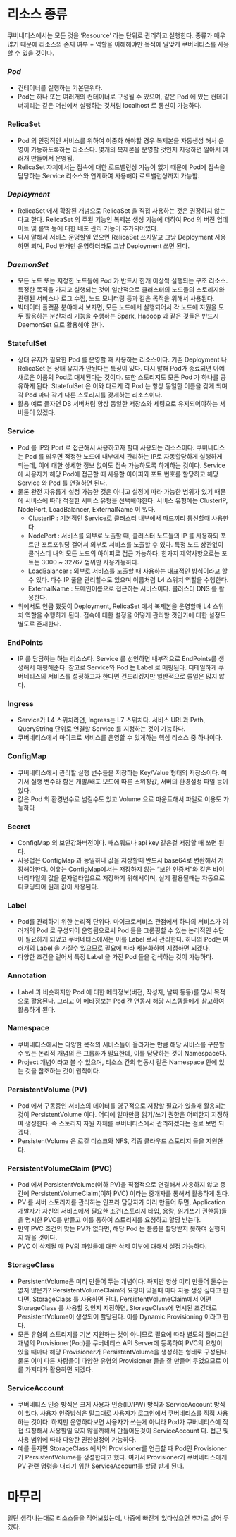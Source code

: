 # 리소스 종류

쿠버네티스에서는 모든 것을 ‘Resource’ 라는 단위로 관리하고 실행한다. 종류가 매우 많기 때문에 리소스의 존재 여부 + 역할을 이해해야만 목적에 알맞게 쿠버네티스를 사용할 수 있을 것이다.

### *Pod*

- 컨테이너를 실행하는 기본단위다.
- Pod는 하나 또는 여러개의 컨테이너로 구성될 수 있으며, 같은 Pod 에 있는 컨테이너끼리는 같은 머신에서 실행하는 것처럼 localhost 로 통신이 가능하다.

### RelicaSet

- Pod 의 안정적인 서비스를 위하여 이중화 해야할 경우 복제본을 자동생성 해서 운영이 가능하도록하는 리소스다. 몇개의 복제본을 운영할 것인지 지정하면 알아서 여러개 만들어서 운영됨.
- RelicaSet 자체에서는 접속에 대한 로드밸런싱 기능이 없기 때문에 Pod에 접속을 담당하는 Service 리소스와 연계하여 사용해야 로드밸런싱까지 가능함.

### *Deployment*

- RelicaSet 에서 확장된 개념으로 RelicaSet 을 직접 사용하는 것은 권장하지 않는다고 한다. RelicaSet 의 주된 기능인 복제본 생성 기능에 더하여 Pod 의 버전 업데이트 및 롤백 등에 대한 배포 관리 기능이 추가되어있다.
- 다시 말해서 서비스 운영할일 있으면 RelicaSet 쓰지말고 그냥 Deployment 사용하면 되며, Pod 한개만 운영하더라도 그냥 Deployment 쓰면 된다.

### *DaemonSet*

- 모든 노드 또는 지정한 노드들에 Pod 가 반드시 한개 이상씩 실행되는 구조 리소스. 특정한 목적을 가지고 실행되는 것이 일반적으로 클러스터의 노드들의 스토리지와 관련된 서비스나 로그 수집, 노드 모니터링 등과 같은 목적을 위해서 사용된다.
- 빅데이터 플랫폼 분야에서 보자면, 모든 노드에서 실행되어서 각 노드에 자원을 모두 활용하는 분산처리 기능을 수행하는 Spark, Hadoop 과 같은 것들은 반드시 DaemonSet 으로 활용해야 한다.

### StatefulSet

- 상태 유지가 필요한 Pod 를 운영할 때 사용하는 리소스이다. 기존 Deployment 나 RelicaSet 은 상태 유지가 안된다는 특징이 있다. 다시 말해 Pod가 종료되면 아예 새로운 이름의 Pod로 대체된다는 것이다. 또한 스토리지도 모든 Pod 가 하나를 공유하게 된다. StatefulSet 은 이와 다르게 각 Pod 는 항상 동일한 이름을 갖게 되며 각 Pod 마다 각기 다른 스토리지를 갖게하는 리소스이다.
- 활용 예로 들자면 DB 서버처럼 항상 동일한 저장소와 세팅으로 유지되어야하는 서버들이 있겠다.

### Service

- Pod 를 IP와 Port 로 접근해서 사용하고자 할때 사용되는 리소스이다. 쿠버네티스는 Pod 를 띄우면 적정한 노드에 내부에서 관리하는 IP로 자동할당하게 실행하게 되는데, 이에 대한 상세한 정보 없이도 접속 가능하도록 하게하는 것이다. Service 에 사용자가 해당 Pod에 접근할 때 사용할 아이피와 포트 번호를 할당하고 해당 Service 와 Pod 를 연결하면 된다.
- 물론 완전 자유롭게 설정 가능한 것은 아니고 설정에 따라 가능한 범위가 있기 때문에 서비스에 따라 적절한 서비스 유형을 선택해야한다. 서비스 유형에는 ClusterIP, NodePort, LoadBalancer, ExternalName 이 있다.
    - ClusterIP : 기본적인 Service로 클러스터 내부에서 파드끼리 통신할때 사용한다.
    - NodePort : 서비스를 외부로 노출할 때, 클러스터 노드들의 IP 를 사용하되 포트만 포트포워딩 걸어서 외부로 서비스를 노출할 수 있다. 특정 노드 상관없이 클러스터 내의 모든 노드의 아이피로 접근 가능하다. 한가지 제약사항으로는 포트는 3000 ~ 32767 범위만 사용가능하다.
    - LoadBalancer : 외부로 서비스를 노출할 때 사용하는 대표적인 방식이라고 할 수 있다. 다수 IP 풀을 관리할수도 있으며 이름처럼 L4 스위치 역할을 수행한다.
    - ExternalName : 도메인이름으로 접근하는 서비스이다. 클러스터 DNS 를 활용한다.
- 위에서도 언급 했듯이 Deployment, RelicaSet 에서 복제본을 운영할때 L4 스위치 역할을 수행하게 된다. 접속에 대한 설정을 어떻게 관리할 것인가에 대한 설정도 별도로 존재한다.

### EndPoints

- IP 를 담당하는 하는 리소스다. Service 를 선언하면 내부적으로 EndPoints를 생성해서 매핑해준다. 참고로 Service와 Pod 는 Label 로 매핑된다. 디테일하게 쿠버네티스의 서비스를 설정하고자 한다면 건드리겠지만 일반적으로 쓸일은 많지 않다.

### Ingress

- Service가 L4 스위치라면, Ingress는 L7 스위치다. 서비스 URL과 Path, QueryString 단위로 연결할 Service 를 지정하는 것이 가능하다.
- 쿠버네티스에서 마이크로 서비스를 운영할 수 있게하는 핵심 리소스 중 하나이다.

### ConfigMap

- 쿠버네티스에서 관리할 실행 변수들을 저장하는 Key/Value 형태의 저장소이다. 여기서 실행 변수라 함은 개발/배포 모드에 따른 스위칭값, 서버의 환경설정 파일 등이 있다.
- 값은 Pod 의 환경변수로 넘길수도 있고 Volume 으로 마운트해서 파일로 이용도 가능하다

### Secret

- ConfigMap 의 보안강화버전이다. 패스워드나 api key 같은걸 저장할 때 쓰면 된다.
- 사용법은 ConfigMap 과 동일하나 값을 저장할때 반드시 base64로 변환해서 저장해야한다. 이유는 ConfigMap에서는 저장하지 않는 “보안 인증서”와 같은 바이너리파일의 값을 문자열타입으로 저장하기 위해서이며, 실제 활용될때는 자동으로 디코딩되어 원래 값이 사용된다.

### Label

- Pod를 관리하기 위한 논리적 단위다. 마이크로서비스 관점에서 하나의 서비스가 여러개의 Pod 로 구성되어 운영됨으로써 Pod 들을 그룹핑할 수 있는 논리적인 수단이 필요하게 되었고 쿠버네티스에서는 이를 Label 로서 관리한다. 하나의 Pod는 여러개의 Label 을 가질수 있으므로 필요에 따라 세분화하여 지정하면 되겠다.
- 다양한 조건을 걸어서 특정 Label 을 가진 Pod 들을 검색하는 것이 가능하다.

### Annotation

- Label 과 비슷하지만 Pod 에 대한 메타정보(버전, 작성자, 날짜 등등)를 명시 목적으로 활용된다. 그리고 이 메타정보는 Pod 간 연동시 해당 시스템들에게 참고하여 활용하게 된다.

### Namespace

- 쿠버네티스에서는 다양한 목적의 서비스들이 올라가는 만큼 해당 서비스를 구분할 수 있는 논리적 개념의 큰 그룹화가 필요한데, 이를 담당하는 것이 Namespace다.
- Project 개념이라고 볼 수 있으며, 리소스 간의 연동시 같은 Namespace 안에 있는 것을 참조하는 것이 원칙이다.

### PersistentVolume (PV)

- Pod 에서 구동중인 서비스의 데이터를 영구적으로 저장할 필요가 있을때 활용되는 것이 PersistentVolume 이다. 어디에 얼마만큼 읽기/쓰기 권한은 어떠한지 지정하여 생성한다. 즉 스토리지 자원 자체를 쿠버네티스에서 관리하겠다는 걸로 보면 되겠다.
- PersistentVolume 은 로컬 디스크와 NFS, 각종 클라우드 스토리지 들을 지원한다.

### PersistentVolumeClaim (PVC)

- Pod 에서 PersistentVolume(이하 PV)을 직접적으로 연결해서 사용하지 않고 중간에 PersistentVolumeClaim(이하 PVC) 이라는 중개자를 통해서 활용하게 된다.
- PV 를 서버 스토리지를 관리하는 인프라 담당자가 미리 만들어 두면, Application 개발자가 자신의 서비스에서 필요한 조건(스토리지 타입, 용량, 읽기쓰기 권한등)들을 명시한 PVC를 만들고 이를 통하여 스토리지를 요청하고 할당 받는다.
- 만약 PVC 조건의 맞는 PV가 없다면, 해당 Pod 는 볼륨을 할당받지 못하여 실행되지 않을 것이다.
- PVC 이 삭제될 때 PV의 파일들에 대한 삭제 여부에 대해서 설정 가능하다.

### StorageClass

- PersistentVolume은 미리 만들어 두는 개념이다. 하지만 항상 미리 만들어 둘수는 없지 않은가? PersistentVolumeClaim의 요청이 있을때 마다 자동 생성 싶다고 한다면, StorageClass 를 사용하면 된다. PersistentVolumeClaim에서 어떤 StorageClass 를 사용할 것인지 지정하면, StorageClass에 명시된 조건대로 PersistentVolume이 생성되어 할당된다. 이를 Dynamic Provisioning 이라고 한다.
- 모든 유형의 스토리지를 기본 지원하는 것이 아니므로 필요에 따라 별도의 플러그인 개념의 Provisioner(Pod)를 쿠버네티스 API Server에 등록하여 PVC의 요청이 있을 때마다 해당 Provisioner가 PersistentVolume을 생성하는 형태로 구성된다. 물론 이미 다른 사람들이 다양한 유형의 Provisioner 들을 잘 만들어 두었으므로 이를 가져다가 활용하면 되겠다.

### ServiceAccount

- 쿠버네티스 인증 방식은 크게 사용자 인증(ID/PW) 방식과 ServiceAccount 방식이 있다. 사용자 인증방식은 말그대로 사용자가 로그인에서 쿠버네티스를 직접 사용하는 것이다. 하지만 운영하다보면 사용자가 쓰는게 아니라 Pod가 쿠버네티스에 직접 요청해서 사용할일 있지 않을까해서 만들어둔것이 ServiceAccount 다. 접근 및 사용 범위에 따라 다양한 권한설정이 가능하다.
- 예를 들자면 StorageClass 에서의 Provisioner를 언급할 때 Pod인 Provisioner가 PersistentVolume를 생성한다고 했다. 여기서 Provisioner가 쿠버네티스에게 PV 관련 명령을 내리기 위한 ServiceAccount를 할당 받게 된다.

# 마무리

일단 생각나는대로 리소스들을 적어보았는데, 나중에 빠진게 있다싶으면 추가로 넣어 두겠다.
